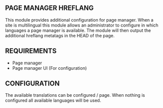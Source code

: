 PAGE MANAGER HREFLANG
---------------------

This module provides additional configuration for page manager.
When a site is multilingual this module allows an administrator to configure
in which languages a page manager is available.
The module will then output the additional hreflang metatags in the HEAD of 
the page.

REQUIREMENTS
------------
- Page manager
- Page manager UI (For configuration)

CONFIGURATION
-------------
The available translations can be configured / page. When nothing is configured
all available languages will be used.
